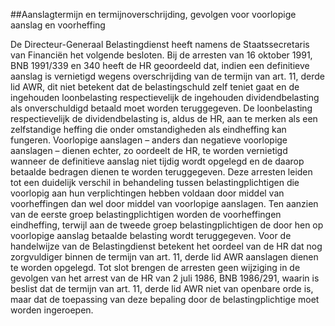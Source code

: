 <meta http-equiv='Content-Type' content='text/html; charset=utf-8' />

##Aanslagtermijn en termijnoverschrijding, gevolgen voor voorlopige aanslag en voorheffing

De Directeur-Generaal Belastingdienst heeft namens de Staatssecretaris van Financiën het volgende besloten.    Bij de arresten van 16 oktober 1991, BNB 1991/339 en 340 heeft de HR geoordeeld dat, indien een definitieve aanslag is vernietigd wegens overschrijding van de termijn van art. 11, derde lid AWR, dit niet betekent dat de belastingschuld zelf teniet gaat en de ingehouden loonbelasting respectievelijk de ingehouden dividendbelasting als onverschuldigd betaald moet worden teruggegeven. De loonbelasting respectievelijk de dividendbelasting is, aldus de HR, aan te merken als een zelfstandige heffing die onder omstandigheden als eindheffing kan fungeren. Voorlopige aanslagen – anders dan negatieve voorlopige aanslagen – dienen echter, zo oordeelt de HR, te worden vernietigd wanneer de definitieve aanslag niet tijdig wordt opgelegd en de daarop betaalde bedragen dienen te worden teruggegeven. Deze arresten leiden tot een duidelijk verschil in behandeling tussen belastingplichtigen die voorlopig aan hun verplichtingen hebben voldaan door middel van voorheffingen dan wel door middel van voorlopige aanslagen. Ten aanzien van de eerste groep belastingplichtigen worden de voorheffingen eindheffing, terwijl aan de tweede groep belastingplichtigen de door hen op voorlopige aanslag betaalde belasting wordt teruggegeven. Voor de handelwijze van de Belastingdienst betekent het oordeel van de HR dat nog zorgvuldiger binnen de termijn van art. 11, derde lid AWR aanslagen dienen te worden opgelegd. Tot slot brengen de arresten geen wijziging in de gevolgen van het arrest van de HR van 2 juli 1986, BNB 1986/291, waarin is beslist dat de termijn van art. 11, derde lid AWR niet van openbare orde is, maar dat de toepassing van deze bepaling door de belastingplichtige moet worden ingeroepen.    
